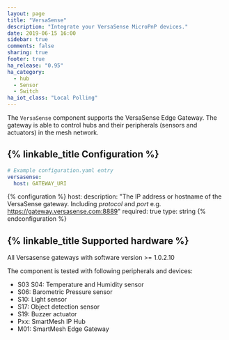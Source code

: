 ```yaml
---
layout: page
title: "VersaSense"
description: "Integrate your VersaSense MicroPnP devices."
date: 2019-06-15 16:00
sidebar: true
comments: false
sharing: true
footer: true
ha_release: "0.95"
ha_category:
  - hub
  - Sensor
  - Switch
ha_iot_class: "Local Polling"
---
```


The `VersaSense` component supports the VersaSense Edge Gateway. The gateway is able to control hubs and their peripherals (sensors and actuators) in the mesh network.

## {% linkable_title Configuration %}

```yaml
# Example configuration.yaml entry
versasense:
  host: GATEWAY_URI
```

{% configuration %}
host:
  description: "The IP address or hostname of the VersaSense gateway. Including *protocol* and *port* e.g. https://gateway.versasense.com:8889"
  required: true
  type: string
{% endconfiguration %}

## {% linkable_title Supported hardware %}

All Versasense gateways with software version >= 1.0.2.10

The component is tested with following peripherals and devices:

- S03 S04: Temperature and Humidity sensor
- S06: Barometric Pressure sensor
- S10: Light sensor
- S17: Object detection sensor
- S19: Buzzer actuator
- Pxx: SmartMesh IP Hub
- M01: SmartMesh Edge Gateway
